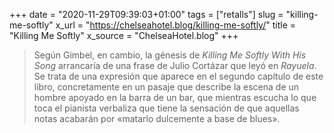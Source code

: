 +++
date = "2020-11-29T09:39:03+01:00"
tags = ["retalls"]
slug = "killing-me-softly"
x_url = "https://chelseahotel.blog/killing-me-softly/"
title = "Killing Me Softly"
x_source = "ChelseaHotel.blog"
+++


> Según Gimbel, en cambio, la génesis de *Killing Me Softly With His Song* arrancaría de una frase de Julio Cortázar que leyó en *Rayuela*. Se trata de una expresión que aparece en el segundo capítulo de este libro, concretamente en un pasaje que describe la escena de un hombre apoyado en la barra de un bar, que mientras escucha lo que toca el pianista verbaliza que tiene la sensación de que aquellas notas acabarán por «matarlo dulcemente a base de blues».
